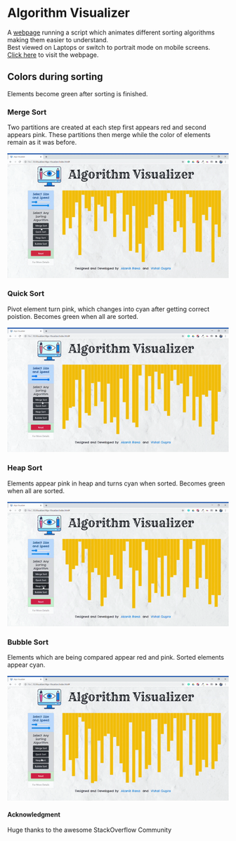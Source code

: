 # Algorithm Visualizer
A <a href="https://github.com/ShubhamLakha/Algo_visualizer/">webpage</a> running a script which animates different sorting algorithms making them easier to understand.\
Best viewed on Laptops or switch to portrait mode on mobile screens.
<br>
<a href="https://github.com/ShubhamLakha/Algo_visualizer/">Click here</a> to visit the webpage.


## Colors during sorting
Elements become green after sorting is finished.

### Merge Sort
Two partitions are created at each step first appears red and second appears pink.
These partitions then merge while the color of elements remain as it was before.\
<br>
![merge-sort](https://github.com/ShubhamLakha/Algo_visualizer/blob/master/readme_files/merge.gif)

### Quick Sort
Pivot element turn pink, which changes into cyan after getting correct poistion.
Becomes green when all are sorted.\
<br>
![quick-sort](https://github.com/ShubhamLakha/Algo_visualizer/blob/master/readme_files/quick.gif)

### Heap Sort
Elements appear pink in heap and turns cyan when sorted.
Becomes green when all are sorted.\
<br>
![heap-sort](https://github.com/ShubhamLakha/Algo_visualizer/blob/master/readme_files/heap.gif)

### Bubble Sort
Elements which are being compared appear red and pink. Sorted elements appear cyan.\
<br>
![bubble-sort](https://github.com/ShubhamLakha/Algo_visualizer/blob/master/readme_files/bubble.gif)

#### Acknowledgment

 Huge thanks to the awesome StackOverflow Community
